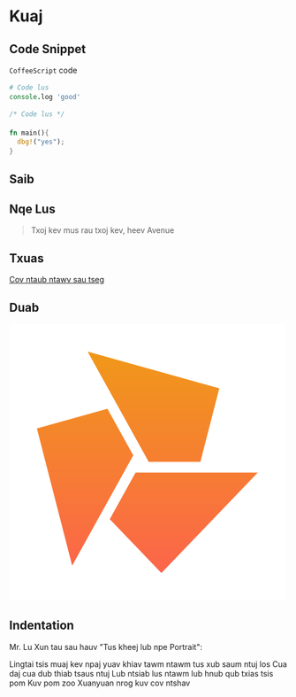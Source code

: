 [Markdown thoob ntiaj teb cov lus pom]:#

# Kuaj

## Code Snippet

`CoffeeScript` code

```coffee
# Code lus
console.log 'good'


```

```rust
/* Code lus */

fn main(){
  dbg!("yes");
}
```

## Saib

<!-- HTML 注释 --> 

<!-- 多行注释 --> 

## Nqe Lus

> Txoj kev mus rau txoj kev, heev Avenue

## Txuas

[Cov ntaub ntawv sau tseg](https://github.com/xxai-art/xxai-art-md)

## Duab

![xxAI.Art Brand Identity](https://raw.githubusercontent.com/xxai-art/web/main/file/svg/logo.svg)

## Indentation

Mr. Lu Xun tau sau hauv "Tus kheej lub npe Portrait":

  Lingtai tsis muaj kev npaj yuav khiav tawm ntawm tus xub saum ntuj los
  Cua daj cua dub thiab tsaus ntuj
  Lub ntsiab lus ntawm lub hnub qub txias tsis pom
  Kuv pom zoo Xuanyuan nrog kuv cov ntshav
